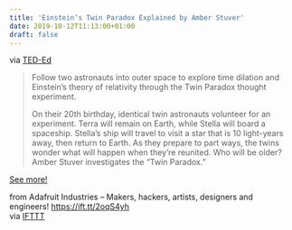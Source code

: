 ```yaml
---
title: 'Einstein’s Twin Paradox Explained by Amber Stuver'
date: 2019-10-12T11:13:00+01:00
draft: false
---
```


via [TED-Ed](https://www.youtube.com/channel/UCsooa4yRKGN_zEE8iknghZA)

> Follow two astronauts into outer space to explore time dilation and Einstein’s theory of relativity through the Twin Paradox thought experiment.
> 
> On their 20th birthday, identical twin astronauts volunteer for an experiment. Terra will remain on Earth, while Stella will board a spaceship. Stella’s ship will travel to visit a star that is 10 light-years away, then return to Earth. As they prepare to part ways, the twins wonder what will happen when they’re reunited. Who will be older? Amber Stuver investigates the “Twin Paradox.”

[See more!](https://www.youtube.com/channel/UCsooa4yRKGN_zEE8iknghZA)

  
  
from Adafruit Industries – Makers, hackers, artists, designers and engineers! https://ift.tt/2oqS4yh  
via [IFTTT](https://ifttt.com/?ref=da&site=blogger)